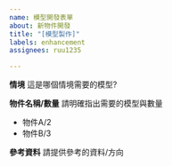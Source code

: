 ```yaml
---
name: 模型開發表單
about: 新物件開發
title: "[模型製作]"
labels: enhancement
assignees: ruu1235

---
```


**情境**
這是哪個情境需要的模型?

**物件名稱/數量**
請明確指出需要的模型與數量
- 物件A/2
- 物件B/3

**參考資料**
請提供參考的資料/方向

